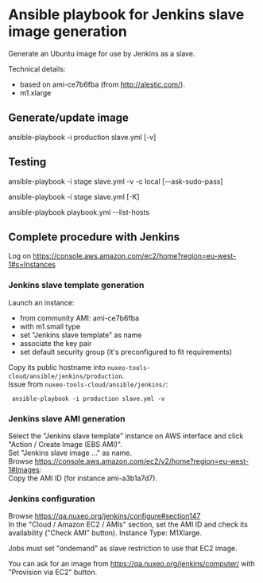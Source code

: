 # Ansible playbook for Jenkins slave image generation

Generate an Ubuntu image for use by Jenkins as a slave.

Technical details:

 - based on ami-ce7b6fba (from http://alestic.com/).
 - m1.xlarge

## Generate/update image

ansible-playbook -i production slave.yml [-v]

## Testing

ansible-playbook -i stage slave.yml -v -c local [--ask-sudo-pass]

ansible-playbook -i stage slave.yml [-K]

ansible-playbook playbook.yml --list-hosts

## Complete procedure with Jenkins

Log on https://console.aws.amazon.com/ec2/home?region=eu-west-1#s=Instances

### Jenkins slave template generation

Launch an instance:

 - from community AMI: ami-ce7b6fba 
 - with m1.small type
 - set "Jenkins slave template" as name
 - associate the key pair
 - set default security group (it's preconfigured to fit requirements)
 
Copy its public hostname into `nuxeo-tools-cloud/ansible/jenkins/production`.  
Issue from `nuxeo-tools-cloud/ansible/jenkins/`:

     ansible-playbook -i production slave.yml -v
     
### Jenkins slave AMI generation

Select the "Jenkins slave template" instance on AWS interface and click "Action / Create Image (EBS AMI)".  
Set "Jenkins slave image ..." as name.  
Browse https://console.aws.amazon.com/ec2/v2/home?region=eu-west-1#Images:  
Copy the AMI ID (for instance ami-a3b1a7d7).

### Jenkins configuration

Browse https://qa.nuxeo.org/jenkins/configure#section147  
In the "Cloud / Amazon EC2 / AMIs" section, set the AMI ID and check its availability ("Check AMI" button).
Instance Type: M1Xlarge.  
 


Jobs must set "ondemand" as slave restriction to use that EC2 image.


You can ask for an image from https://qa.nuxeo.org/jenkins/computer/ with "Provision via EC2" button.

